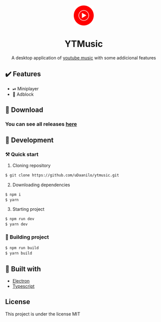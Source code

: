 <p align="center">
  <img width="64px" src="src/static/img/icon.png">
</p>
<h1 align="center">YTMusic</h1>

<p align="center">A desktop application of <a href="https://music.youtube.com">youtube music</a> with some addicional features</p>


## ✔️ Features

- ⏯ Miniplayer
- 🚫 Adblock

## 🎁 Download
### You can see all releases [here](https://github.com/uDaanilo/ytmusic/releases)

## 🚧 Development

### ⚒️ Quick start

1. Cloning repository
```sh
$ git clone https://github.com/uDaanilo/ytmusic.git
```
2. Downloading dependencies
```sh
$ npm i
$ yarn
```
3. Starting project
```sh
$ npm run dev
$ yarn dev
```

### 🧩 Building project

```sh
$ npm run build
$ yarn build
```

## 🚀 Built with

- [Electron](https://electronjs.org)
- [Typescript](https://www.typescriptlang.org/)

## License
This project is under the license MIT